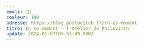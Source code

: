 ```yaml
---
emoji: 👨‍💻
couleur: 190
adresse: https://blog.poslovitch.fr/en-ce-moment
titre: En ce moment — l'Atelier de Poslovitch
update: 2024-01-07T09:51:49.000Z
---
```


